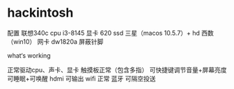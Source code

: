 # hackintosh



配置 联想340c
cpu i3-8145
显卡 620
ssd 三星（macos 10.5.7）+ hd 西数 （win10）
网卡 dw1820a 屏蔽针脚

what‘s working

正常驱动cpu、声卡、显卡
触摸板正常（包含多指）
可快捷键调节音量+屏幕亮度
可睡眠+可唤醒
hdmi 可输出
wifi 正常
蓝牙 可隔空投送

